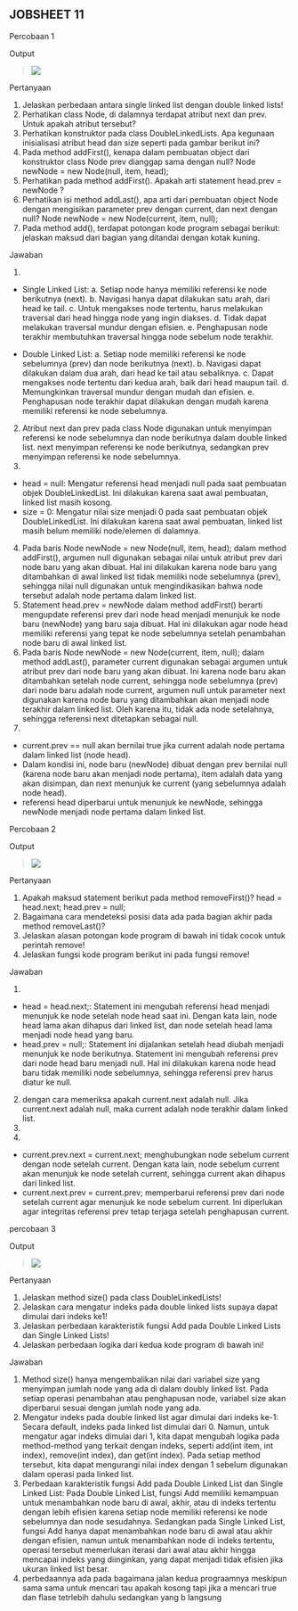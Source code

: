 ## JOBSHEET 11

Percobaan 1

Output

> <img src = "image.png">

Pertanyaan

1. Jelaskan perbedaan antara single linked list dengan double linked lists!
2. Perhatikan class Node, di dalamnya terdapat atribut next dan prev. Untuk apakah atribut tersebut?
3. Perhatikan konstruktor pada class DoubleLinkedLists. Apa kegunaan inisialisasi atribut head dan size seperti pada gambar berikut ini?
4. Pada method addFirst(), kenapa dalam pembuatan object dari konstruktor class Node prev dianggap sama dengan null?
Node newNode = new Node(null, item, head);
5. Perhatikan pada method addFirst(). Apakah arti statement head.prev = newNode ?
6. Perhatikan isi method addLast(), apa arti dari pembuatan object Node dengan mengisikan parameter prev dengan current, dan next dengan null?
Node newNode = new Node(current, item, null);
7. Pada method add(), terdapat potongan kode program sebagai berikut:
jelaskan maksud dari bagian yang ditandai dengan kotak kuning.

Jawaban

1. 
- Single Linked List:
a. Setiap node hanya memiliki referensi ke node berikutnya (next).
b. Navigasi hanya dapat dilakukan satu arah, dari head ke tail.
c. Untuk mengakses node tertentu, harus melakukan traversal dari head hingga node yang ingin diakses.
d. Tidak dapat melakukan traversal mundur dengan efisien.
e. Penghapusan node terakhir membutuhkan traversal hingga node sebelum node terakhir.

- Double Linked List:
a. Setiap node memiliki referensi ke node sebelumnya (prev) dan node berikutnya (next).
b. Navigasi dapat dilakukan dalam dua arah, dari head ke tail atau sebaliknya.
c. Dapat mengakses node tertentu dari kedua arah, baik dari head maupun tail.
d. Memungkinkan traversal mundur dengan mudah dan efisien.
e. Penghapusan node terakhir dapat dilakukan dengan mudah karena memiliki referensi ke node sebelumnya.

2. Atribut next dan prev pada class Node digunakan untuk menyimpan referensi ke node sebelumnya dan node berikutnya dalam double linked list. next menyimpan referensi ke node berikutnya, sedangkan prev menyimpan referensi ke node sebelumnya.
3. 
- head = null: Mengatur referensi head menjadi null pada saat pembuatan objek DoubleLinkedList. Ini dilakukan karena saat awal pembuatan, linked list masih kosong.
- size = 0: Mengatur nilai size menjadi 0 pada saat pembuatan objek DoubleLinkedList. Ini dilakukan karena saat awal pembuatan, linked list masih belum memiliki node/elemen di dalamnya.
4. Pada baris Node newNode = new Node(null, item, head); dalam method addFirst(), argumen null digunakan sebagai nilai untuk atribut prev dari node baru yang akan dibuat. Hal ini dilakukan karena node baru yang ditambahkan di awal linked list tidak memiliki node sebelumnya (prev), sehingga nilai null digunakan untuk mengindikasikan bahwa node tersebut adalah node pertama dalam linked list.
5. Statement head.prev = newNode dalam method addFirst() berarti mengupdate referensi prev dari node head menjadi menunjuk ke node baru (newNode) yang baru saja dibuat. Hal ini dilakukan agar node head memiliki referensi yang tepat ke node sebelumnya setelah penambahan node baru di awal linked list.
6. Pada baris Node newNode = new Node(current, item, null); dalam method addLast(), parameter current digunakan sebagai argumen untuk atribut prev dari node baru yang akan dibuat. Ini karena node baru akan ditambahkan setelah node current, sehingga node sebelumnya (prev) dari node baru adalah node current, argumen null untuk parameter next digunakan karena node baru yang ditambahkan akan menjadi node terakhir dalam linked list. Oleh karena itu, tidak ada node setelahnya, sehingga referensi next ditetapkan sebagai null.
7. 
- current.prev == null akan bernilai true jika current adalah node pertama dalam linked list (node head).
- Dalam kondisi ini, node baru (newNode) dibuat dengan prev bernilai null (karena node baru akan menjadi node pertama), item adalah data yang akan disimpan, dan next menunjuk ke current (yang sebelumnya adalah node head).
- referensi head diperbarui untuk menunjuk ke newNode, sehingga newNode menjadi node pertama dalam linked list.

Percobaan 2

Output

> <img src = "image-1.png"> 

Pertanyaan

1. Apakah maksud statement berikut pada method removeFirst()?
head = head.next;
head.prev = null;
2. Bagaimana cara mendeteksi posisi data ada pada bagian akhir pada method removeLast()?
3. Jelaskan alasan potongan kode program di bawah ini tidak cocok untuk perintah remove!
4. Jelaskan fungsi kode program berikut ini pada fungsi remove!

Jawaban

1. 
- head = head.next;: Statement ini mengubah referensi head menjadi menunjuk ke node setelah node head saat ini. Dengan kata lain, node head lama akan dihapus dari linked list, dan node setelah head lama menjadi node head yang baru.
- head.prev = null;: Statement ini dijalankan setelah head diubah menjadi menunjuk ke node berikutnya. Statement ini mengubah referensi prev dari node head baru menjadi null. Hal ini dilakukan karena node head baru tidak memiliki node sebelumnya, sehingga referensi prev harus diatur ke null.
2. dengan cara memeriksa apakah current.next adalah null. Jika current.next adalah null, maka current adalah node terakhir dalam linked list.
3. 
4. 
- current.prev.next = current.next; menghubungkan node sebelum current dengan node setelah current. Dengan kata lain, node sebelum current akan menunjuk ke node setelah current, sehingga current akan dihapus dari linked list.
- current.next.prev = current.prev; memperbarui referensi prev dari node setelah current agar menunjuk ke node sebelum current. Ini diperlukan agar integritas referensi prev tetap terjaga setelah penghapusan current.

percobaan 3

Output

> <img src = "image-2.png">

Pertanyaan

1. Jelaskan method size() pada class DoubleLinkedLists!
2. Jelaskan cara mengatur indeks pada double linked lists supaya dapat dimulai dari indeks ke1!
3. Jelaskan perbedaan karakteristik fungsi Add pada Double Linked Lists dan Single Linked Lists!
4. Jelaskan perbedaan logika dari kedua kode program di bawah ini!

Jawaban

1. Method size() hanya mengembalikan nilai dari variabel size yang menyimpan jumlah node yang ada di dalam doubly linked list. Pada setiap operasi penambahan atau penghapusan node, variabel size akan diperbarui sesuai dengan jumlah node yang ada.
2. Mengatur indeks pada double linked list agar dimulai dari indeks ke-1:
Secara default, indeks pada linked list dimulai dari 0. Namun, untuk mengatur agar indeks dimulai dari 1, kita dapat mengubah logika pada method-method yang terkait dengan indeks, seperti add(int item, int index), remove(int index), dan get(int index). Pada setiap method tersebut, kita dapat mengurangi nilai index dengan 1 sebelum digunakan dalam operasi pada linked list.
3. Perbedaan karakteristik fungsi Add pada Double Linked List dan Single Linked List:
Pada Double Linked List, fungsi Add memiliki kemampuan untuk menambahkan node baru di awal, akhir, atau di indeks tertentu dengan lebih efisien karena setiap node memiliki referensi ke node sebelumnya dan node sesudahnya. Sedangkan pada Single Linked List, fungsi Add hanya dapat menambahkan node baru di awal atau akhir dengan efisien, namun untuk menambahkan node di indeks tertentu, operasi tersebut memerlukan iterasi dari awal atau akhir hingga mencapai indeks yang diinginkan, yang dapat menjadi tidak efisien jika ukuran linked list besar.
4. perbedaannya ada pada bagaimana jalan kedua prograamnya meskipun sama sama untuk mencari tau  apakah kosong tapi jika a mencari true dan flase tetrlebih dahulu sedangkan yang b langsung
